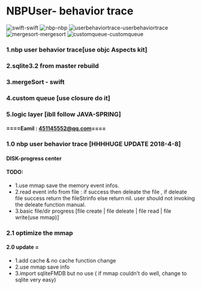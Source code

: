 # NBPUser- behavior trace


![swift](http://chuantu.biz/t6/273/1522900210x1822611227.jpg)-swift
![nbp](http://chuantu.biz/t6/273/1522900210x1822611227.jpg)-nbp
![userbehaviortrace](http://chuantu.biz/t6/273/1522900210x1822611227.jpg)-userbehaviortrace
![mergesort](http://chuantu.biz/t6/273/1522900210x1822611227.jpg)-mergesort
![customqueue](http://chuantu.biz/t6/273/1522900210x1822611227.jpg)-customqueue  





### 1.nbp user behavior trace[use objc Aspects kit]

### 2.sqlite3.2 from master rebuild ###

### 3.mergeSort - swift

### 4.custom queue [use closure do it]

### 5.logic layer [ibll follow JAVA-SPRING]

#### ====Eamil : 451145552@qq.com====


### 1.0 nbp user behavior trace  [HHHHUGE UPDATE 2018-4-8]
#### DISK-progress center
#### TODO:
*   1.use mmap save the memory event infos.
*   2.read event info from file : if success then deleate the file ,
   if deleate file success return the fileStrinfo else return nil.
   user should not invoking the deleate function manual.
*   3.basic file/dir progress [file create | file deleate | file read | file write(use mmap)]


### 2.1 optimize the mmap
#### 2.0 update =
* 1.add cache & no cache function change
* 2.use mmap save info
* 3.import sqliteFMDB but no use ( if mmap couldn't do well, change to sqlite very easy)

